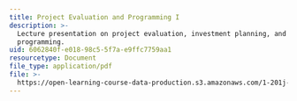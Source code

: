 ```yaml
---
title: Project Evaluation and Programming I
description: >-
  Lecture presentation on project evaluation, investment planning, and
  programming.
uid: 6062840f-e018-98c5-5f7a-e9ffc7759aa1
resourcetype: Document
file_type: application/pdf
file: >-
  https://open-learning-course-data-production.s3.amazonaws.com/1-201j-transportation-systems-analysis-demand-and-economics-fall-2008/6062840fe01898c55f7ae9ffc7759aa1_1.201_f08_lecture22.pdf
---
```

